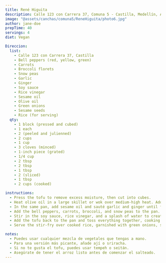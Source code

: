 ```yaml
---
title: René Higuita
description: Calle 123 con Carrera 37, Comuna 5 - Castilla, Medellín, Antioquia
image: "@assets/canchas/comuna5/ReneHiguita/photo6.jpg"
author: jane-doe
prepTime: 40
servings: 4
diet: Vegan

Direccion:
  list:
    - Calle 123 con Carrera 37, Castilla
    - Bell peppers (red, yellow, green)
    - Carrots
    - Broccoli florets
    - Snow peas
    - Garlic
    - Ginger
    - Soy sauce
    - Rice vinegar
    - Sesame oil
    - Olive oil
    - Green onions
    - Sesame seeds
    - Rice (for serving)
  qty:
    - 1 block (pressed and cubed)
    - 1 each
    - 2 (peeled and julienned)
    - 2 cups
    - 1 cup
    - 3 cloves (minced)
    - 1-inch piece (grated)
    - 1/4 cup
    - 2 tbsp
    - 2 tbsp
    - 1 tbsp
    - 2 (sliced)
    - 1 tbsp
    - 2 cups (cooked)

instructions:
  - Press the tofu to remove excess moisture, then cut into cubes.
  - Heat olive oil in a large skillet or wok over medium-high heat. Add the tofu and cook until golden and crispy, about 5-7 minutes. Set aside.
  - In the same pan, add sesame oil and sauté garlic and ginger until fragrant.
  - Add the bell peppers, carrots, broccoli, and snow peas to the pan. Stir-fry for 4-5 minutes, until the vegetables are tender-crisp.
  - Stir in the soy sauce, rice vinegar, and a splash of water to create a light sauce.
  - Add the tofu back to the pan and toss everything together, cooking for another 2-3 minutes.
  - Serve the stir-fry over cooked rice, garnished with green onions, sesame seeds, and a drizzle of additional soy sauce if desired.

notes:
  - Puedes usar cualquier mezcla de vegetales que tengas a mano.
  - Para una versión más picante, añade ají o sriracha.
  - Si no te gusta el tofu, puedes usar tempeh o seitán.
  - Asegúrate de tener el arroz listo antes de comenzar el salteado.
---
```

